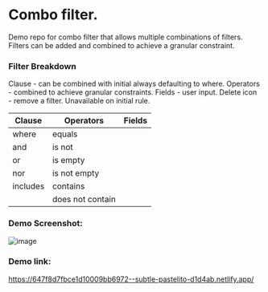 # Combo filter.

Demo repo for combo filter that allows multiple combinations of filters.
Filters can be added and combined to achieve a granular constraint.

### Filter Breakdown

Clause - can be combined with initial always defaulting to where.
Operators - combined to achieve granular constraints.
Fields - user input.
Delete icon - remove a filter. Unavailable on initial rule.

| Clause   | Operators        | Fields |
| -------- | ---------------- | ------ |
| where    | equals           |        |
| and      | is not           |        |
| or       | is empty         |        |
| nor      | is not empty     |        |
| includes | contains         |        |
|          | does not contain |        |

### Demo Screenshot:

![image](https://github.com/Makavura/combo-filter/assets/39646663/21d5f08c-1b4a-444b-8239-fc7978c73978)

### Demo link:

https://647f8d7fbce1d10009bb6972--subtle-pastelito-d1d4ab.netlify.app/
